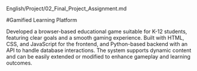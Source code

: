 English/Project/02_Final_Project_Assignment.md

#Gamified Learning Platform

Developed a browser-based educational game suitable for K-12 students, featuring clear goals and a smooth gaming experience. Built with HTML, CSS, and JavaScript for the frontend, and Python-based backend with an API to handle database interactions. The system supports dynamic content and can be easily extended or modified to enhance gameplay and learning outcomes.

